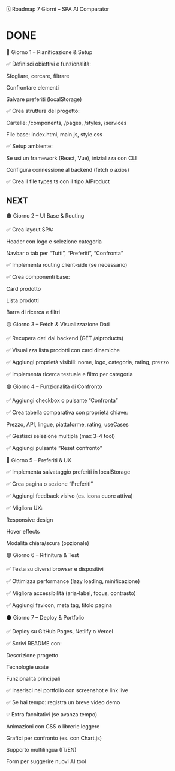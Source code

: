 🗓️ Roadmap 7 Giorni – SPA AI Comparator


# DONE
🔵 Giorno 1 – Pianificazione & Setup

✅ Definisci obiettivi e funzionalità:

Sfogliare, cercare, filtrare

Confrontare elementi

Salvare preferiti (localStorage)

✅ Crea struttura del progetto:

Cartelle: /components, /pages, /styles, /services

File base: index.html, main.js, style.css

✅ Setup ambiente:

Se usi un framework (React, Vue), inizializza con CLI

Configura connessione al backend (fetch o axios)

✅ Crea il file types.ts con il tipo AIProduct


## NEXT
🟠 Giorno 2 – UI Base & Routing

✅ Crea layout SPA:

Header con logo e selezione categoria

Navbar o tab per “Tutti”, “Preferiti”, “Confronta”

✅ Implementa routing client-side (se necessario)

✅ Crea componenti base:

Card prodotto

Lista prodotti

Barra di ricerca e filtri



🟡 Giorno 3 – Fetch & Visualizzazione Dati

✅ Recupera dati dal backend (GET /aiproducts)

✅ Visualizza lista prodotti con card dinamiche

✅ Aggiungi proprietà visibili: nome, logo, categoria, rating, prezzo

✅ Implementa ricerca testuale e filtro per categoria



🟢 Giorno 4 – Funzionalità di Confronto

✅ Aggiungi checkbox o pulsante “Confronta”

✅ Crea tabella comparativa con proprietà chiave:

Prezzo, API, lingue, piattaforme, rating, useCases

✅ Gestisci selezione multipla (max 3–4 tool)

✅ Aggiungi pulsante “Reset confronto”



🔵 Giorno 5 – Preferiti & UX

✅ Implementa salvataggio preferiti in localStorage

✅ Crea pagina o sezione “Preferiti”

✅ Aggiungi feedback visivo (es. icona cuore attiva)

✅ Migliora UX:

Responsive design

Hover effects

Modalità chiara/scura (opzionale)



🟣 Giorno 6 – Rifinitura & Test

✅ Testa su diversi browser e dispositivi

✅ Ottimizza performance (lazy loading, minificazione)

✅ Migliora accessibilità (aria-label, focus, contrasto)

✅ Aggiungi favicon, meta tag, titolo pagina



⚫ Giorno 7 – Deploy & Portfolio

✅ Deploy su GitHub Pages, Netlify o Vercel

✅ Scrivi README con:

Descrizione progetto

Tecnologie usate

Funzionalità principali

✅ Inserisci nel portfolio con screenshot e link live

✅ Se hai tempo: registra un breve video demo




💡 Extra facoltativi (se avanza tempo)

Animazioni con CSS o librerie leggere

Grafici per confronto (es. con Chart.js)

Supporto multilingua (IT/EN)

Form per suggerire nuovi AI tool
